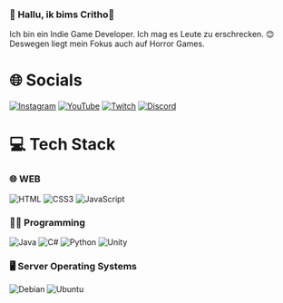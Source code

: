 ### 👋 Hallu, ik bims Critho👋

Ich bin ein Indie Game Developer. Ich mag es Leute zu erschrecken. 😊 Deswegen liegt mein Fokus auch auf Horror Games.


# 🌐 Socials

[![Instagram](https://img.shields.io/badge/Instagram-%23E4405F.svg?logo=Instagram&logoColor=white)](https://instagram.com/the.critho) 
[![YouTube](https://img.shields.io/badge/YouTube-%23FF0000.svg?logo=YouTube&logoColor=white)](https://youtube.com/@critho)    [![Twitch](https://img.shields.io/badge/Twitch-%239146FF.svg?logo=Twitch&logoColor=white)](https://twitch.tv/decritho) 
[![Discord](https://img.shields.io/badge/Discord-%237289DA.svg?logo=discord&logoColor=white)](https://discord.gg/WjHSCJGvGV)

# 💻 Tech Stack

  ### 🌐 WEB
  ![HTML](https://img.shields.io/badge/HTML5-%23E34F26.svg?style=for-the-badge&logo=html5&logoColor=white) 
  ![CSS3](https://img.shields.io/badge/CSS3-%231572B6.svg?style=for-the-badge&logo=css3&logoColor=white) 
  ![JavaScript](https://img.shields.io/badge/JavaScript-%23323330.svg?style=for-the-badge&logo=javascript&logoColor=%23F7DF1E) 

  ### 👨‍💻 Programming
  ![Java](https://img.shields.io/badge/Java-%23007396.svg?style=for-the-badge&logo=Java&logoColor=white) 
  ![C#](https://img.shields.io/badge/C%23-239120?style=for-the-badge&logo=c-sharp&logoColor=white) 
  ![Python](https://img.shields.io/badge/Python-%233776AB.svg?style=for-the-badge&logo=Python&logoColor=white) 
  ![Unity](https://img.shields.io/badge/Unity-000000?style=for-the-badge&logo=unity&logoColor=white) 
  
  ### 🖥️ Server Operating Systems
  ![Debian](https://img.shields.io/badge/Debian-A81D33?style=for-the-badge&logo=debian&logoColor=white)
  ![Ubuntu](https://img.shields.io/badge/Ubuntu-E95420?style=for-the-badge&logo=ubuntu&logoColor=white)
